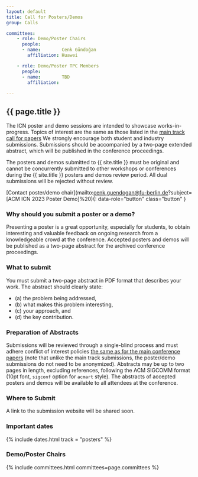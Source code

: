 ```yaml
---
layout: default
title: Call for Posters/Demos
group: Calls

committees:
    - role: Demo/Poster Chairs
      people:
      - name:        Cenk Gündoğan
        affiliation: Huawei

    - role: Demo/Poster TPC Members
      people:
      - name:        TBD
        affiliation: 

---
```


## {{ page.title }}

The ICN poster and demo sessions are intended to showcase works-in-progress.
Topics of interest are the same as those listed in the [main track call for papers](./cf-papers.html)
We strongly encourage both student and industry submissions.
Submissions should be accompanied by a two-page extended abstract, which will be published in the conference proceedings.

The posters and demos submitted to {{ site.title }} must be original and cannot be concurrently submitted to other workshops or conferences during the {{ site.title }} posters and demos review period.
All dual submissions will be rejected without review.

[Contact poster/demo chair](mailto:cenk.guendogan@fu-berlin.de?subject=[ACM ICN 2023 Poster Demo]%20){: data-role="button" class="button" }

### Why should you submit a poster or a demo?

Presenting a poster is a great opportunity, especially for students, to obtain interesting and valuable feedback on ongoing research from a knowledgeable crowd at the conference.
Accepted posters and demos will be published as a two-page abstract for the archived conference proceedings.

### What to submit

You must submit a two-page abstract in PDF format that describes your work.
The abstract should clearly state:

- (a) the problem being addressed,
- (b) what makes this problem interesting,
- (c) your approach, and
- (d) the key contribution.

### Preparation of Abstracts

Submissions will be reviewed through a single-blind process and must adhere conflict of interest policies [the same as for the main conference papers](./cf-papers.html) (note that unlike the main track submissions, the poster/demo submissions do not need to be anonymized).
Abstracts may be up to two pages in length, excluding references, following the ACM SIGCOMM format (10pt font, `sigconf` option for `acmart` style).
The abstracts of accepted posters and demos will be available to all attendees at the conference.

### Where to Submit

A link to the submission website will be shared soon.

### Important dates

{% include dates.html track = "posters" %}

### Demo/Poster Chairs

{% include committees.html committees=page.committees %}
